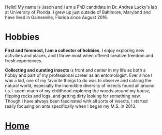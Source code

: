 Hello! My name is Jason and I am a PhD candidate in Dr. Andrea Lucky's lab at University of Florida. I grew up just outside of Baltimore, Maryland and have lived in Gainesville, Florida since August 2016.

# Hobbies

**First and foremost, I am a collector of hobbies.** I enjoy exploring new activities and places, and I thrive most when offered creative freedom and fresh experiences.

**Collecting and curating insects** is front and center in my life as both a hobby and part of my professional career as an entomologist. Ever since I was a kid, one of my favorite things to do was to observe and catalog the natural world, especially the incredible diversity of insects found all around us. I spent much of my childhood exploring the woods around my house, flipping rocks and logs, and getting dirty looking for something new. Though I have always been fascinated with all sorts of insects, I started really focusing on ants specifically when I began my M.S. in 2013.

# [Home](https://jlwilliants.github.io/)
